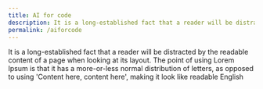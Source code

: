 ```yaml
---
title: AI for code
description: It is a long-established fact that a reader will be distracted by the readable content of a page when looking at its layout. The point of using 
permalink: /aiforcode
---
```

It is a long-established fact that a reader will be distracted by the readable content of a page when looking at its layout. The point of using Lorem Ipsum is that it has a more-or-less normal distribution of letters, as opposed to using 'Content here, content here', making it look like readable English
